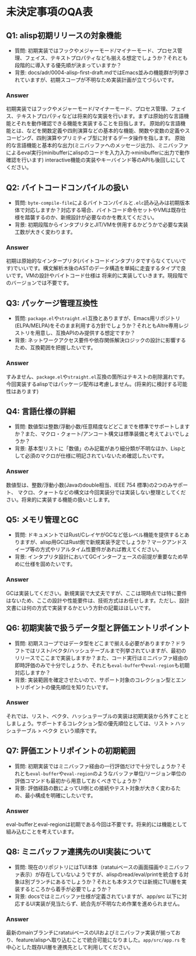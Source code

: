 # 未決定事項のQA表
## Q1: alisp初期リリースの対象機能
- 質問: 初期実装ではフックやメジャーモード/マイナーモード、プロセス管理、フェイス、テキストプロパティなども揃える想定でしょうか？それとも段階的に導入する優先順が決まっていますか？
- 背景: docs/adr/0004-alisp-first-draft.mdではEmacs並みの機能群が列挙されていますが、初期スコープが不明なため実装計画が立てづらいです。

### Answer

初期実装ではフックやメジャーモード/マイナーモード、プロセス管理、フェイス、テキストプロパティなどは将来的な実装を行います。まずは原始的な言語機能とそれを動作確認できる機能を実装することを目指します。
原始的な言語機能とは、などを関数定義や四則演算などの基本的な機能、関数や変数の定義やスコーピング、四則演算やプリミティブ型に対するデータ操作を指します。
原始的な言語機能と基本的な出力(ミニバッファへのメッセージ出力)、ミニバッファによるeval実行(minibufferにalispのコードを入力入力→minibufferに出力で動作確認を行います)
interactive機能の実装やキーバインド等のAPIも後回しにしてください。

## Q2: バイトコードコンパイルの扱い
- 質問: `byte-compile-file`によるバイトコンパイルと`.elc`読み込みは初期版本体で対応しますか？対応する場合、バイトコード命令セットやVMは既存仕様を踏襲するのか、新規設計が必要なのかを教えてください。
- 背景: 初期段階からインタプリタとJIT/VMを併用するかどうかで必要な実装工数が大きく変わります。

### Answer

初期は原始的なインタープリタ(バイトコードインタプリタですらなくていいです)でいいです。構文解析木後のASTのデータ構造を単純に走査するタイプで良いです。VMの設計やバイトコード仕様は
将来的に実装していきます。現段階でのバージョンでは不要です。

## Q3: パッケージ管理互換性
- 質問: `package.el`や`straight.el`互換とありますが、Emacs用リポジトリ(ELPA/MELPA)をそのまま利用する方針でしょうか？それともAltre専用レジストリを用意し、互換APIのみ提供する想定ですか？
- 背景: ネットワークアクセス要件や依存関係解決ロジックの設計に影響するため、互換範囲を把握したいです。

### Answer

すみません、`package.el`や`straight.el`互換の箇所はテキストの削除漏れです。今回実装するalispではパッケージ配布は考慮しません。(将来的に検討する可能性はあります)

## Q4: 言語仕様の詳細
- 質問: 数値型は整数/浮動小数/任意精度などどこまでを標準でサポートしますか？また、マクロ・クォート/アンコート構文は標準装備と考えてよいでしょうか？
- 背景: 基本型リストに「数値」のみ記載があり細分類が不明なほか、Lispとして必須のマクロが仕様に明記されていないため確認したいです。


### Answer

数値型は、整数/浮動小数(Javaのdouble相当、IEEE 754 標準)の2つのみサポート、
マクロ、クォートなどの構文は今回実装分では実装しない整理としてください。将来的に実装する機能の扱いとします。

## Q5: メモリ管理とGC
- 質問: ドキュメントではRust/CレイヤがGCなど低レベル機能を提供するとありますが、alisp用GCはRust側で新規実装予定でしょうか？マークアンドスイープ等の方式やリアルタイム性要件があれば教えてください。
- 背景: インタプリタ設計においてGCインターフェースの前提が重要なため早めに仕様を固めたいです。

### Answer

GCは実装してください。新規実装で大丈夫ですが、ここは現時点では特に要件はないため、ここの設計や性能要件は、技術方式はお任せします。ただし、設計文書には何の方式で実装するかという方針の記載はほしいです。

## Q6: 初期実装で扱うデータ型と評価エントリポイント
- 質問: 初期スコープではデータ型をどこまで揃える必要がありますか？ドラフトではリスト/ベクタ/ハッシュテーブルまで列挙されていますが、最初のリリースでここまで実装しますか？また、コード実行はミニバッファ経由の即時評価のみで十分でしょうか、それとも`eval-buffer`や`eval-region`も初期対応しますか？
- 背景: 実装範囲を確定させたいので、サポート対象のコレクション型とエントリポイントの優先順位を知りたいです。

### Answer

それでは、リスト、ベクタ、ハッシュテーブルの実装は初期実装から外すこととしましょう。サポートするコレクション型の優先順位としては、リスト > ハッシュテーブル > ベクタ という順序です。

## Q7: 評価エントリポイントの初期範囲
- 質問: 初期実装ではミニバッファ経由の一行評価だけで十分でしょうか？それとも`eval-buffer`や`eval-region`のようなバッファ単位/リージョン単位の評価コマンドも最初から用意しておくべきでしょうか？
- 背景: 評価経路の数によってUI側との接続やテスト対象が大きく変わるため、最小構成を明確にしたいです。

### Answer

eval-bufferとeval-regionは初期である今回は不要です。将来的には機能として組み込むことを考えています。

## Q8: ミニバッファ連携先のUI実装について
- 質問: 現在のリポジトリにはTUI本体（ratatuiベースの画面描画やミニバッファ表示）が存在していないようですが、alispのread/eval/printを統合する対象は別ブランチにあるでしょうか？それとも本タスクでは新規にTUI層を実装するところから着手が必要でしょうか？
- 背景: docsではミニバッファ仕様が定義されていますが、app/src 以下に対応するUI実装が見当たらず、統合先が不明なため作業を進められません。

### Answer

最新のmainブランチにratatuiベースのUIおよびミニバッファ実装が揃っており、feature/alispへ取り込むことで統合可能になりました。`app/src/app.rs` を中心とした既存UI層を連携先として利用してください。
